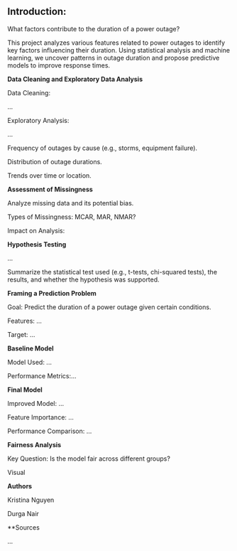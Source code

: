 ## **Introduction:**

What factors contribute to the duration of a power outage?

This project analyzes various features related to power outages to identify key factors influencing their duration. Using statistical analysis and machine learning, we uncover patterns in outage duration and propose predictive models to improve response times.


**Data Cleaning and Exploratory Data Analysis**

Data Cleaning:

...


Exploratory Analysis:

...


Frequency of outages by cause (e.g., storms, equipment failure).

Distribution of outage durations.

Trends over time or location.

**Assessment of Missingness**

Analyze missing data and its potential bias.


Types of Missingness: MCAR, MAR, NMAR?

Impact on Analysis: 


**Hypothesis Testing**

...

Summarize the statistical test used (e.g., t-tests, chi-squared tests), the results, and whether the hypothesis was supported.


**Framing a Prediction Problem**

Goal: Predict the duration of a power outage given certain conditions.

Features: ...

Target: ...


**Baseline Model**

Model Used: ...

Performance Metrics:...


**Final Model**

Improved Model: ...

Feature Importance: ...

Performance Comparison: ...


**Fairness Analysis**

Key Question: Is the model fair across different groups?

Visual

**Authors**

Kristina Nguyen

Durga Nair


**Sources

...
